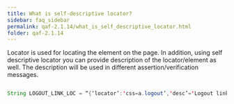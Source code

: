 ```yaml
---
title: What is self-descriptive locator?
sidebar: faq_sidebar
permalink: qaf-2.1.14/what_is_self_descriptive_locator.html
folder: qaf-2.1.14
---
```



Locator is used for locating the element on the page. In addition, using self descriptive locator you can provide description of the locator/element as well. The description will be used in different assertion/verification messages.

```java

String LOGOUT_LINK_LOC = “{‘locator’:'css=a.logout’,'desc’='Logout link’}”;

```
